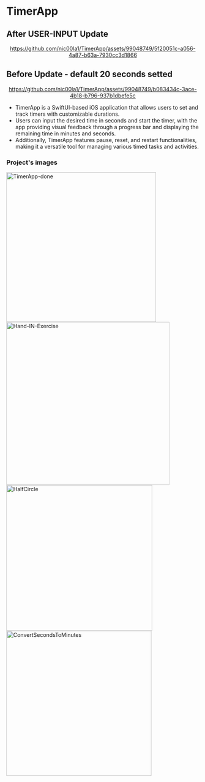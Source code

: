 # TimerApp
## After USER-INPUT Update

<div align="center">
  
  https://github.com/nic00la1/TimerApp/assets/99048749/5f20051c-a056-4a87-b63a-7930cc3d1866

</div>

## Before Update - default 20 seconds setted 
<div align="center">

https://github.com/nic00la1/TimerApp/assets/99048749/b083434c-3ace-4b18-b796-937b1dbefe5c

</div>

- TimerApp is a SwiftUI-based iOS application that allows users to set and track timers with customizable durations.
- Users can input the desired time in seconds and start the timer, with the app providing visual feedback through a progress bar and displaying the remaining time in minutes and seconds.
- Additionally, TimerApp features pause, reset, and restart functionalities, making it a versatile tool for managing various timed tasks and activities.

### Project's images
<img width="391" alt="TimerApp-done" src="https://github.com/nic00la1/TimerApp/assets/99048749/c6973c56-4658-4ba9-ba69-a07f96d9ed81">
<img width="426" alt="Hand-IN-Exercise" src="https://github.com/nic00la1/TimerApp/assets/99048749/dce11dd3-57c3-4e8f-ac8c-522dfedbf2ff">
<img width="381" alt="HalfCircle" src="https://github.com/nic00la1/TimerApp/assets/99048749/97a731e8-3f9a-4ec4-a24b-11341c0ae684">
<img width="379" alt="ConvertSecondsToMinutes" src="https://github.com/nic00la1/TimerApp/assets/99048749/35abee16-6555-4df5-8268-ff220c8949d3">
